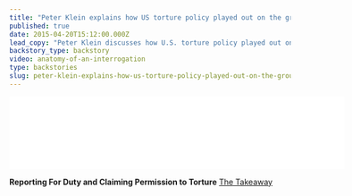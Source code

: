 ```yaml
---
title: "Peter Klein explains how US torture policy played out on the ground"
published: true
date: 2015-04-20T15:12:00.000Z
lead_copy: "Peter Klein discusses how U.S. torture policy played out on the ground, as we hear from the only CIA-tied person prosecuted in a torture-related case. "
backstory_type: backstory
video: anatomy-of-an-interrogation
type: backstories
slug: peter-klein-explains-how-us-torture-policy-played-out-on-the-ground
---
```

<iframe width="600" height="130" frameborder="0" scrolling="no" src="//www.thetakeaway.org/widgets/ondemand_player/takeaway/#file=%2Faudio%2Fxspf%2F446128%2F"></iframe>

**Reporting For Duty and Claiming Permission to Torture**
[The Takeaway](http://www.thetakeaway.org/story/one-cia-affiliate-who-was-arrested-torture/)

